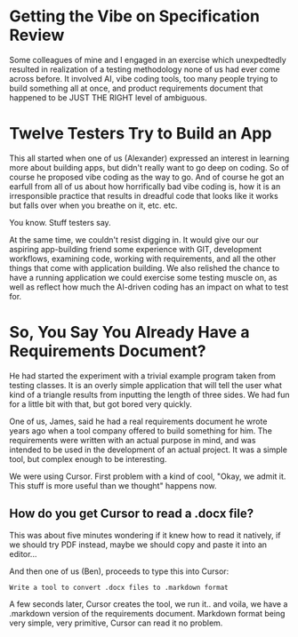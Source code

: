 Getting the Vibe on Specification Review
========================================

Some colleagues of mine and I engaged in an exercise which unexpedtedly resulted in
realization of a testing methodology none of us had ever come across before. It involved
AI, vibe coding tools, too many people trying to build something all at once, and
product requirements document that happened to be JUST THE RIGHT level of ambiguous.

Twelve Testers Try to Build an App
==================================
This all started when one of us (Alexander) expressed an interest in learning more about building
apps, but didn't really want to go deep on coding. So of course he proposed vibe
coding as the way to go. And of course he got an earfull from all of us about
how horrifically bad vibe coding is, how it is an irresponsible practice that results
in dreadful code that looks like it works but falls over when you breathe on it,
etc. etc.

You know. Stuff testers say.

At the same time, we couldn't resist digging in. It would give our our aspiring
app-building friend some experience with GIT, development workflows, examining code,
working with requirements, and all the other things that come with application building.
We also relished the chance to have a running application we could exercise some
testing muscle on, as well as reflect how much the AI-driven coding has an impact
on what to test for.

So, You Say You Already Have a Requirements Document?
===================================
He had started the experiment with a trivial example program taken from testing
classes. It is an overly simple application that will tell the user what kind
of a triangle results from inputting the length of three sides. We had fun for a little
bit with that, but got bored very quickly.

One of us, James, said he had a real requirements document he wrote years ago
when a tool company offered to build something for him. The requirements were written
with an actual purpose in mind, and was intended to be used in the development of
an actual project. It was a simple tool, but complex enough to be interesting.

We were using Cursor. First problem with a kind of cool, "Okay, we admit it. This stuff is more useful than we thought"
happens now.

How do you get Cursor to read a .docx file?
-------------------------------------------
This was about five minutes wondering if it knew how to read it natively, if we should try
PDF instead, maybe we should copy and paste it into an editor...

And then one of us (Ben), proceeds to type this into Cursor:

```
Write a tool to convert .docx files to .markdown format
```

A few seconds later, Cursor creates the tool, we run it.. and voila, we have a .markdown version of
the requirements document. Markdown format being very simple, very primitive, Cursor
can read it no problem.

